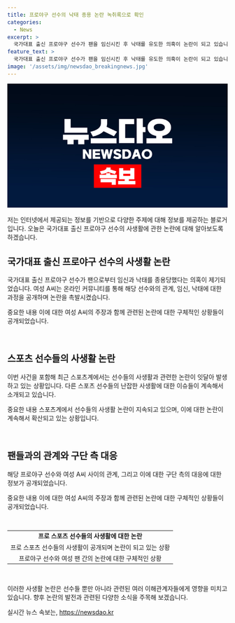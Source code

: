```yaml
---
title: 프로야구 선수의 낙태 종용 논란 녹취록으로 확인
categories:
  - News
excerpt: >
  국가대표 출신 프로야구 선수가 팬을 임신시킨 후 낙태를 유도한 의혹이 논란이 되고 있습니다. 여성 A씨는 온라인에 해당 야구 선수의 행동을 폭로한 뒤 방송 인터뷰와 함께 증거 사진과 통화 녹취를 공개했습니다. 이에 대해 야구 선수 소속 구단은 사생활 문제라며 입장을 전하지 않았으며, 스포츠계에서는 선수들의 사생활 관련 논란이 이어지고 있습니다. 이와 관련하여 다른 스포츠 선수들의 사생활 논란 사례들도 함께 소개되고 있습니다.
feature_text: >
  국가대표 출신 프로야구 선수가 팬을 임신시킨 후 낙태를 유도한 의혹이 논란이 되고 있습니다. 여성 A씨는 온라인에 해당 야구 선수의 행동을 폭로한 뒤 방송 인터뷰와 함께 증거 사진과 통화 녹취를 공개했습니다. 이에 대해 야구 선수 소속 구단은 사생활 문제라며 입장을 전하지 않았으며, 스포츠계에서는 선수들의 사생활 관련 논란이 이어지고 있습니다. 이와 관련하여 다른 스포츠 선수들의 사생활 논란 사례들도 함께 소개되고 있습니다.
image: '/assets/img/newsdao_breakingnews.jpg'
---
```


<p><img src="/assets/img/newsdao_breakingnews.jpg" alt="koreaapp 속보" /></p>

<p>저는 인터넷에서 제공되는 정보를 기반으로 다양한 주제에 대해 정보를 제공하는 블로거입니다. 오늘은 국가대표 출신 프로야구 선수의 사생활에 관한 논란에 대해 알아보도록 하겠습니다.</p>

<h2 data-ke-size="size26">국가대표 출신 프로야구 선수의 사생활 논란</h2>

<p>국가대표 출신 프로야구 선수가 팬으로부터 임신과 낙태를 종용당했다는 의혹이 제기되었습니다. 여성 A씨는 온라인 커뮤니티를 통해 해당 선수와의 관계, 임신, 낙태에 대한 과정을 공개하며 논란을 촉발시켰습니다.</p>

<p>중요한 내용
이에 대한 여성 A씨의 주장과 함께 관련된 논란에 대한 구체적인 상황들이 공개되었습니다.</p>

<p data-ke-size="size16">&nbsp;</p>

<h2 data-ke-size="size26">스포츠 선수들의 사생활 논란</h2>

<p>이번 사건을 포함해 최근 스포츠계에서는 선수들의 사생활과 관련한 논란이 잇달아 발생하고 있는 상황입니다. 다른 스포츠 선수들의 난잡한 사생활에 대한 이슈들이 계속해서 소개되고 있습니다.</p>

<p>중요한 내용
스포츠계에서 선수들의 사생활 논란이 지속되고 있으며, 이에 대한 논란이 계속해서 확산되고 있는 상황입니다.</p>

<p data-ke-size="size16">&nbsp;</p>

<h2 data-ke-size="size26">팬들과의 관계와 구단 측 대응</h2>

<p>해당 프로야구 선수와 여성 A씨 사이의 관계, 그리고 이에 대한 구단 측의 대응에 대한 정보가 공개되었습니다.</p>

<p>중요한 내용
이에 대한 여성 A씨의 주장과 함께 관련된 논란에 대한 구체적인 상황들이 공개되었습니다.</p>

<p data-ke-size="size16">&nbsp;</p>

<table>
   <tbody>
      <tr>
         <td style="text-align: center; height: 17px;"><b>프로 스포츠 선수들의 사생활에 대한 논란</b></td>
      </tr>
      <tr>
         <td style="text-align: center; height: 17px;">프로 스포츠 선수들의 사생활이 공개되며 논란이 되고 있는 상황</td>
      </tr>
      <tr>
         <td style="text-align: center; height: 17px;">프로야구 선수와 여성 팬 간의 논란에 대한 구체적인 상황</td>
      </tr>
   </tbody>
</table>

<p data-ke-size="size16">&nbsp;</p>

<p>이러한 사생활 논란은 선수들 뿐만 아니라 관련된 여러 이해관계자들에게 영향을 미치고 있습니다. 향후 논란의 발전과 관련된 다양한 소식을 주목해 보겠습니다.</p>
실시간 뉴스 속보는, <a href="https://newsdao.kr" rel="dofollow">https://newsdao.kr</a>


